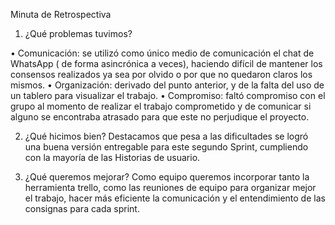 Minuta de Retrospectiva

1.	 ¿Qué problemas tuvimos?

•	Comunicación: se utilizó como único medio de comunicación el chat de WhatsApp ( de forma asincrónica a veces),  haciendo difícil de mantener los consensos realizados ya sea por olvido o por que no quedaron claros los mismos.
•	Organización: derivado del punto anterior, y de la falta del uso de un tablero para visualizar el trabajo.
•	Compromiso: faltó compromiso con el grupo al momento de realizar el trabajo comprometido y de comunicar si alguno se encontraba atrasado para que este no perjudique el proyecto. 

2.	¿Qué hicimos bien?
Destacamos que pesa a las dificultades se logró una buena versión entregable para este segundo Sprint, cumpliendo con la mayoría de las Historias de usuario.


3.	¿Qué queremos mejorar?
Como equipo queremos incorporar tanto la herramienta trello, como las reuniones de equipo para organizar mejor el trabajo, hacer más eficiente la comunicación y el entendimiento de las consignas para cada sprint.









